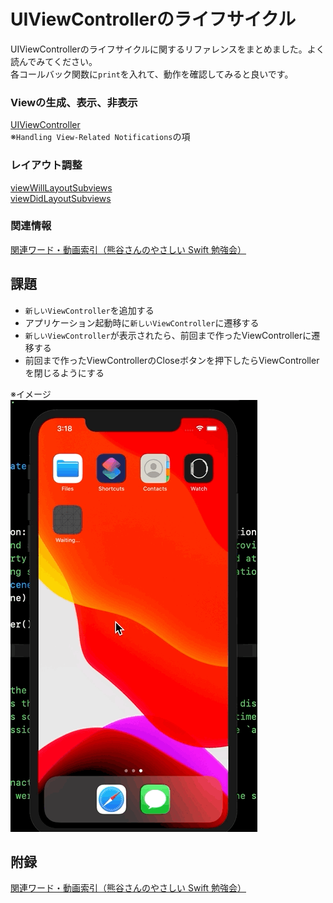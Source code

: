 # UIViewControllerのライフサイクル

UIViewControllerのライフサイクルに関するリファレンスをまとめました。よく読んでみてください。  
各コールバック関数に`print`を入れて、動作を確認してみると良いです。

### Viewの生成、表示、非表示
[UIViewController](https://developer.apple.com/documentation/uikit/uiviewcontroller)  
※`Handling View-Related Notifications`の項  

### レイアウト調整
[viewWillLayoutSubviews](https://developer.apple.com/documentation/uikit/uiviewcontroller/1621437-viewwilllayoutsubviews)  
[viewDidLayoutSubviews](https://developer.apple.com/documentation/uikit/uiviewcontroller/1621398-viewdidlayoutsubviews)

### 関連情報
[関連ワード・動画索引（熊谷さんのやさしい Swift 勉強会）](https://yumemi.notion.site/407a7e666af74b80ba8692646d99803c)

## 課題
- `新しいViewController`を追加する
- アプリケーション起動時に`新しいViewController`に遷移する
- `新しいViewController`が表示されたら、前回まで作ったViewControllerに遷移する
- 前回まで作ったViewControllerのCloseボタンを押下したらViewControllerを閉じるようにする

※イメージ  
![VC_Lifecycle](Images/VC_Lifecycle.gif)

## 附録
[関連ワード・動画索引（熊谷さんのやさしい Swift 勉強会）](https://yumemi.notion.site/70fe9df85a7d4e2e81b94fbe1dae8f8e)
